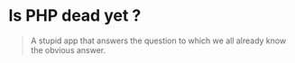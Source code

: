 # Is PHP dead yet ?

> A stupid app that answers the question to which we all already know the obvious answer.
